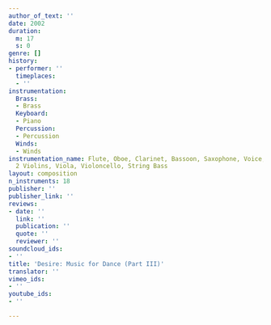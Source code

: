 ```yaml
---
author_of_text: ''
date: 2002
duration:
  m: 17
  s: 0
genre: []
history:
- performer: ''
  timeplaces:
  - ''
instrumentation:
  Brass:
  - Brass
  Keyboard:
  - Piano
  Percussion:
  - Percussion
  Winds:
  - Winds
instrumentation_name: Flute, Oboe, Clarinet, Bassoon, Saxophone, Voice, Piano, 6 Percussionists,
  2 Violins, Viola, Violoncello, String Bass
layout: composition
n_instruments: 18
publisher: ''
publisher_link: ''
reviews:
- date: ''
  link: ''
  publication: ''
  quote: ''
  reviewer: ''
soundcloud_ids:
- ''
title: 'Desire: Music for Dance (Part III)'
translator: ''
vimeo_ids:
- ''
youtube_ids:
- ''

---
```

